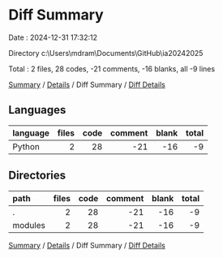 # Diff Summary

Date : 2024-12-31 17:32:12

Directory c:\\Users\\mdram\\Documents\\GitHub\\ia20242025

Total : 2 files,  28 codes, -21 comments, -16 blanks, all -9 lines

[Summary](results.md) / [Details](details.md) / Diff Summary / [Diff Details](diff-details.md)

## Languages
| language | files | code | comment | blank | total |
| :--- | ---: | ---: | ---: | ---: | ---: |
| Python | 2 | 28 | -21 | -16 | -9 |

## Directories
| path | files | code | comment | blank | total |
| :--- | ---: | ---: | ---: | ---: | ---: |
| . | 2 | 28 | -21 | -16 | -9 |
| modules | 2 | 28 | -21 | -16 | -9 |

[Summary](results.md) / [Details](details.md) / Diff Summary / [Diff Details](diff-details.md)